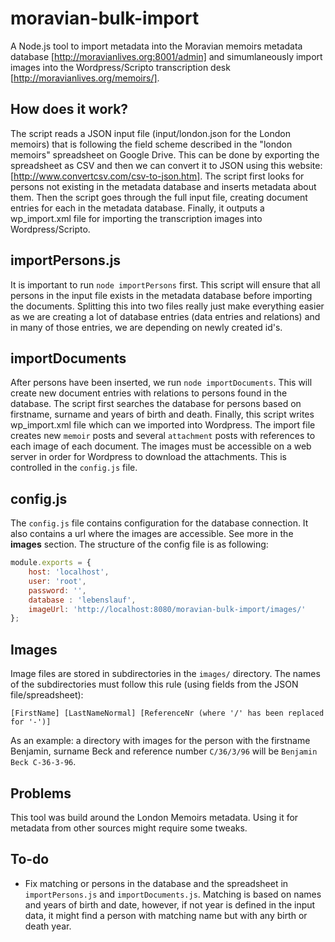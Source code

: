 # moravian-bulk-import

A Node.js tool to import metadata into the Moravian memoirs metadata database [http://moravianlives.org:8001/admin] and simumlaneously import images into the Wordpress/Scripto transcription desk [http://moravianlives.org/memoirs/].

## How does it work?
The script reads a JSON input file (input/london.json for the London memoirs) that is following the field scheme described in the "london memoirs" spreadsheet on Google Drive. This can be done by exporting the spreadsheet as CSV and then we can convert it to JSON using this website: [http://www.convertcsv.com/csv-to-json.htm].
The script first looks for persons not existing in the metadata database and inserts metadata about them. Then the script goes through the full input file, creating document entries for each in the metadata database. Finally, it outputs a wp_import.xml file for importing the transcription images into Wordpress/Scripto.

## importPersons.js
It is important to run `node importPersons` first. This script will ensure that all persons in the input file exists in the metadata database before importing the documents. Splitting this into two files really just make everything easier as we are creating a lot of database entries (data entries and relations) and in many of those entries, we are depending on newly created id's.

## importDocuments
After persons have been inserted, we run `node importDocuments`. This will create new document entries with relations to persons found in the database. The script first searches the database for persons based on firstname, surname and years of birth and death.
Finally, this script writes wp_import.xml file which can we imported into Wordpress. The import file creates new `memoir` posts and several `attachment` posts with references to each image of each document. The images must be accessible on a web server in order for Wordpress to download the attachments. This is controlled in the `config.js` file.

## config.js
The `config.js` file contains configuration for the database connection. It also contains a url where the images are accessible. See more in the **images** section.
The structure of the config file is as following:
``` javascript
module.exports = {
	host: 'localhost',
	user: 'root',
	password: '',
	database : 'lebenslauf',
	imageUrl: 'http://localhost:8080/moravian-bulk-import/images/'
};
```

## Images
Image files are stored in subdirectories in the `images/` directory. The names of the subdirectories must follow this rule (using fields from the JSON file/spreadsheet):
```
[FirstName] [LastNameNormal] [ReferenceNr (where '/' has been replaced for '-')]
```
As an example: a directory with images for the person with the firstname Benjamin, surname Beck and reference number `C/36/3/96` will be `Benjamin Beck C-36-3-96`.

## Problems
This tool was build around the London Memoirs metadata. Using it for metadata from other sources might require some tweaks.

## To-do
* Fix matching or persons in the database and the spreadsheet in `importPersons.js` and `importDocuments.js`. Matching is based on names and years of birth and date, however, if not year is defined in the input data, it might find a person with matching name but with any birth or death year.
